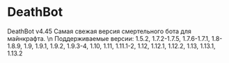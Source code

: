 # DeathBot
DeathBot v4.45
Самая свежая версия смертельного бота для майнкрафта. \n Поддерживаемые версии: 1.5.2, 1.7.2-1.7.5, 1.7.6-1.7.1, 1.8-1.8.9, 1.9, 1.9.1, 1.9.2, 1.9.3-4, 1.10, 1.11, 1.11.1-2, 1.12, 1.12.1, 1.12.2, 1.13, 1.13.1, 1.13.2
